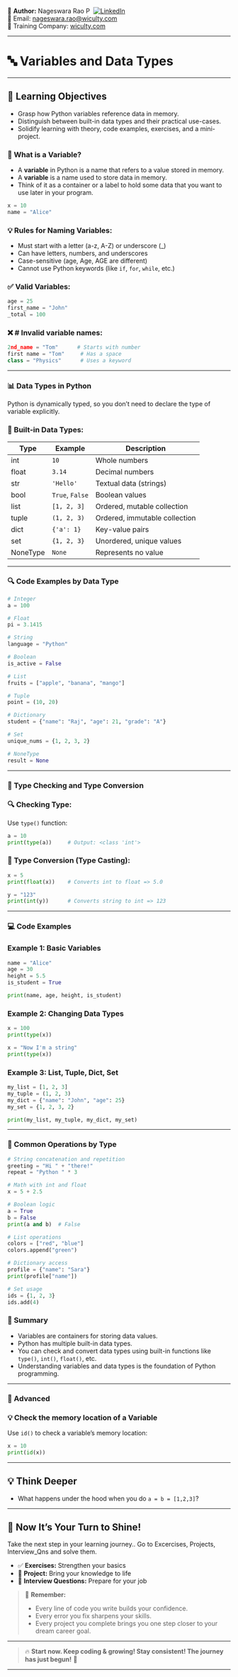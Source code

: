👤 **Author:** Nageswara Rao P &nbsp;[![LinkedIn](https://img.shields.io/badge/LinkedIn-%230077B5.svg?style=flat-square&logo=linkedin&logoColor=white)](https://www.linkedin.com/in/nageshvkn)  
📧 Email: [nageswara.rao@wiculty.com](mailto:nageswara.rao@wiculty.com)  
🏢 Training Company: [wiculty.com](https://wiculty.com)

---

# 🔤 Variables and Data Types

---

## 🎯 Learning Objectives
- Grasp how Python variables reference data in memory.
- Distinguish between built-in data types and their practical use-cases.
- Solidify learning with theory, code examples, exercises, and a mini-project.


### 📌 What is a Variable?
- A **variable** in Python is a name that refers to a value stored in memory.
- A **variable** is a name used to store data in memory.
- Think of it as a container or a label to hold some data that you want to use later in your program.

```python
x = 10
name = "Alice"
```

### 💡 Rules for Naming Variables:
- Must start with a letter (a-z, A-Z) or underscore (_)
- Can have letters, numbers, and underscores
- Case-sensitive (age, Age, AGE are different)
- Cannot use Python keywords (like `if`, `for`, `while`, etc.)

### ✅ Valid Variables:
```python
age = 25
first_name = "John"
_total = 100
```

### ❌ # Invalid variable names:
```python
2nd_name = "Tom"      # Starts with number
first name = "Tom"     # Has a space
class = "Physics"      # Uses a keyword
```

---

### 📊 Data Types in Python

Python is dynamically typed, so you don’t need to declare the type of variable explicitly.

### 🧱 Built-in Data Types:
| Type        | Example           | Description                      |
|-------------|-------------------|----------------------------------|
| int         | `10`              | Whole numbers                    |
| float       | `3.14`            | Decimal numbers                  |
| str         | `'Hello'`         | Textual data (strings)           |
| bool        | `True`, `False`   | Boolean values                   |
| list        | `[1, 2, 3]`       | Ordered, mutable collection      |
| tuple       | `(1, 2, 3)`       | Ordered, immutable collection    |
| dict        | `{'a': 1}`        | Key-value pairs                  |
| set         | `{1, 2, 3}`       | Unordered, unique values         |
| NoneType    | `None`            | Represents no value              |

---

### 🔍 Code Examples by Data Type

```python
# Integer
a = 100

# Float
pi = 3.1415

# String
language = "Python"

# Boolean
is_active = False

# List
fruits = ["apple", "banana", "mango"]

# Tuple
point = (10, 20)

# Dictionary
student = {"name": "Raj", "age": 21, "grade": "A"}

# Set
unique_nums = {1, 2, 3, 2}

# NoneType
result = None
```
---

### 🔁 Type Checking and Type Conversion

### 🔍 Checking Type:
Use `type()` function:
```python
a = 10
print(type(a))     # Output: <class 'int'>
```

### 🔁 Type Conversion (Type Casting):
```python
x = 5
print(float(x))    # Converts int to float => 5.0

y = "123"
print(int(y))      # Converts string to int => 123
```

---

### 💻 Code Examples

### Example 1: Basic Variables
```python
name = "Alice"
age = 30
height = 5.5
is_student = True

print(name, age, height, is_student)
```

### Example 2: Changing Data Types
```python
x = 100
print(type(x))

x = "Now I'm a string"
print(type(x))
```

### Example 3: List, Tuple, Dict, Set
```python
my_list = [1, 2, 3]
my_tuple = (1, 2, 3)
my_dict = {"name": "John", "age": 25}
my_set = {1, 2, 3, 2}

print(my_list, my_tuple, my_dict, my_set)
```
---

### 📗 Common Operations by Type

```python
# String concatenation and repetition
greeting = "Hi " + "there!"
repeat = "Python " * 3

# Math with int and float
x = 5 + 2.5

# Boolean logic
a = True
b = False
print(a and b)  # False

# List operations
colors = ["red", "blue"]
colors.append("green")

# Dictionary access
profile = {"name": "Sara"}
print(profile["name"])

# Set usage
ids = {1, 2, 3}
ids.add(4)
```

### 🧠 Summary
- Variables are containers for storing data values.
- Python has multiple built-in data types.
- You can check and convert data types using built-in functions like `type()`, `int()`, `float()`, etc.
- Understanding variables and data types is the foundation of Python programming.


---
### 🚀 Advanced
### 💡 Check the memory location of a Variable
Use `id()` to check a variable’s memory location:

```python
x = 10
print(id(x))
```
---

## 💡 Think Deeper
- What happens under the hood when you do `a = b = [1,2,3]`?  

---

## 🔔 Now It’s Your Turn to Shine!

Take the next step in your learning journey.. Go to Excercises, Projects, Interview_Qns and solve them.

- ✅ **Exercises:** Strengthen your basics  
- 🧠 **Project:** Bring your knowledge to life  
- 💼 **Interview Questions:** Prepare for your job

> 🚀 **Remember:**  
> - Every line of code you write builds your confidence.  
> - Every error you fix sharpens your skills.  
> - Every project you complete brings you one step closer to your dream career goal.

---

> 🔥 **Start now. Keep coding & growing! Stay consistent! The journey has just begun!** 💪

---

